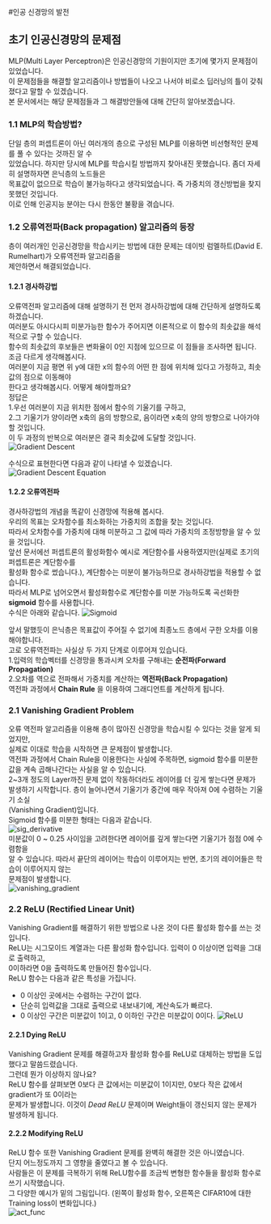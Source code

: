 #인공 신경망의 발전  
## 초기 인공신경망의 문제점  
MLP(Multi Layer Perceptron)은 인공신경망의 기원이지만 초기에 몇가지 문제점이 있었습니다.  
이 문제점들을 해결할 알고리즘이나 방법들이 나오고 나서야 비로소 딥러닝의 틀이 갖춰졌다고 말할 수 있겠습니다.  
본 문서에서는 해당 문제점들과 그 해결방안들에 대해 간단히 알아보겠습니다.

### 1.1 MLP의 학습방법?  
단일 층의 퍼셉트론이 아닌 여러개의 층으로 구성된 MLP를 이용하면 비선형적인 문제를 풀 수 있다는 것까진 알 수  
있었습니다. 하지만 당시에 MLP를 학습시킬 방법까지 찾아내진 못했습니다. 좀더 자세히 설명하자면 은닉층의 노드들은    
목표값이 없으므로 학습이 불가능하다고 생각되었습니다. 즉 가중치의 갱신방법을 찾지 못했던 것입니다.  
이로 인해 인공지능 분야는 다시 한동안 불황을 겪습니다.   

### 1.2 오류역전파(Back propagation) 알고리즘의 등장  
층이 여러개인 인공신경망을 학습시키는 방법에 대한 문제는 데이빗 럼멜하트(David E. Rumelhart)가 오류역전파 알고리즘을  
제안하면서 해결되었습니다.  

#### 1.2.1 경사하강법
오류역전파 알고리즘에 대해 설명하기 전 먼저 경사하강법에 대해 간단하게 설명하도록 하겠습니다.  
여러분도 아시다시피 미분가능한 함수가 주어지면 이론적으로 이 함수의 최솟값을 해석적으로 구할 수 있습니다.  
함수의 최솟값의 후보들은 변화율이 0인 지점에 있으므로 이 점들을 조사하면 됩니다.  
조금 다르게 생각해봅시다.  
여러분이 지금 평면 위 y에 대한 x의 함수의 어떤 한 점에 위치해 있다고 가정하고, 최솟값의 점으로 이동해야   
한다고 생각해봅시다. 어떻게 해야할까요?  
정답은   
1.우선 여러분이 지금 위치한 점에서 함수의 기울기를 구하고,  
2.그 기울기가 양이라면 x축의 음의 방향으로, 음이라면 x축의 양의 방향으로 나아가야할 것입니다.   
이 두 과정의 반복으로 여러분은 결국 최솟값에 도달할 것입니다.      
![Gradient Descent](Img/G_descent.png)  

수식으로 표현한다면 다음과 같이 나타낼 수 있겠습니다.       
![Gradient Descent Equation](Img/G_D_eq.png)   

#### 1.2.2 오류역전파    
경사하강법의 개념을 똑같이 신경망에 적용해 봅시다.  
우리의 목표는 오차함수를 최소화하는 가중치의 조합을 찾는 것입니다.  
따라서 오차함수를 가중치에 대해 미분하고 그 값에 따라 가중치의 조정방향을 알 수 있을 것입니다.  
앞선 문서에선 퍼셉트론의 활성화함수 예시로 계단함수를 사용하였지만(실제로 초기의 퍼셉트론은 계단함수를   
활성화 함수로 썼습니다.), 계단함수는 미분이 불가능하므로 경사하강법을 적용할 수 없습니다.  
따라서 MLP로 넘어오면서 활성화함수로 계단함수를 미분 가능하도록 곡선화한 __sigmoid__ 함수를 사용합니다.  
수식은 아래와 같습니다.
![Sigmoid](Img/sigmoid.png)    

앞서 말했듯이 은닉층은 목표값이 주어질 수 없기에 최종노드 층에서 구한 오차를 이용해야합니다.  
고로 오류역전파는 사실상 두 가지 단계로 이루어져 있습니다.  
1.입력의 학습벡터를 신경망을 통과시켜 오차를 구해내는 __순전파(Forward Propagation)__  
2.오차를 역으로 전파해서 가중치를 계산하는 __역전파(Back Propagation)__   
역전파 과정에서 __Chain Rule__ 을 이용하여 그래디언트를 계산하게 됩니다.  

### 2.1 Vanishing Gradient Problem  
오류 역전파 알고리즘을 이용해 층이 많아진 신경망을 학습시킬 수 있다는 것을 알게 되었지만,  
실제로 이대로 학습을 시작하면 큰 문제점이 발생합니다.  
역전파 과정에서 Chain Rule을 이용한다는 사실에 주목하면, sigmoid 함수를 미분한  
값을 계속 곱해나간다는 사실을 알 수 있습니다.   
2~3개 정도의 Layer까진 문제 없이 작동하더라도 레이어를 더 깊게 쌓는다면 문제가  
발생하기 시작합니다. 층이 늘어나면서 기울기가 중간에 매우 작아져 0에 수렴하는 기울기 소실   
(Vanishing Gradient)입니다.  
Sigmoid 함수를 미분한 형태는 다음과 같습니다.  
![sig_derivative](Img/sig_d.png)  
미분값이 0 ~ 0.25 사이임을 고려한다면 레이어를 깊게 쌓는다면 기울기가 점점 0에 수렴함을  
알 수 있습니다. 따라서 끝단의 레이어는 학습이 이루어지는 반면, 초기의 레이어들은 학습이 이루어지지 않는  
문제점이 발생합니다.   
![vanishing_gradient](Img/vanishing_gradient.png)   

  
### 2.2 ReLU (Rectified Linear Unit)    
Vanishing Gradient를 해결하기 위한 방법으로 나온 것이 다른 활성화 함수를 쓰는 것입니다.  
ReLU는 시그모이드 계열과는 다른 활성화 함수입니다. 입력이 0 이상이면 입력을 그대로 출력하고,  
0이하라면 0을 출력하도록 만들어진 함수입니다.   
ReLU 함수는 다음과 같은 특성을 가집니다.
+ 0 이상인 곳에서는 수렴하는 구간이 없다.
+ 단순히 입력값을 그대로 출력으로 내보내기에, 계산속도가 빠르다.  
+ 0 이상인 구간은 미분값이 1이고, 0 이하인 구간은 미분값이 0이다.
![ReLU](Img/ReLU.png)  

#### 2.2.1 Dying ReLU  
Vanishing Gradient 문제를 해결하고자 활성화 함수를 ReLU로 대체하는 방법을 도입했다고 말씀드렸습니다.  
그런데 뭔가 이상하지 않나요?  
ReLU 함수를 살펴보면 0보다 큰 값에서는 미분값이 1이지만, 0보다 작은 값에서 gradient가 또 0이라는   
문제가 발생합니다. 이것이 _Dead ReLU_ 문제이며 Weight들이 갱신되지 않는 문제가 발생하게 됩니다.  

#### 2.2.2 Modifying ReLU  
ReLU 함수 또한 Vanishing Gradient 문제를 완벽히 해결한 것은 아니였습니다.  
단지 어느정도까지 그 영향을 줄였다고 볼 수 있습니다.   
사람들은 이 문제를 극복하기 위해 ReLU함수를 조금씩 변형한 함수들을 활성화 함수로 쓰기 시작했습니다.  
그 다양한 예시가 밑의 그림입니다. (왼쪽이 활성화 함수, 오른쪽은 CIFAR10에 대한 Training loss이 변화입니다.)      
![act_func](Img/acivate%20functions.png)    


    






